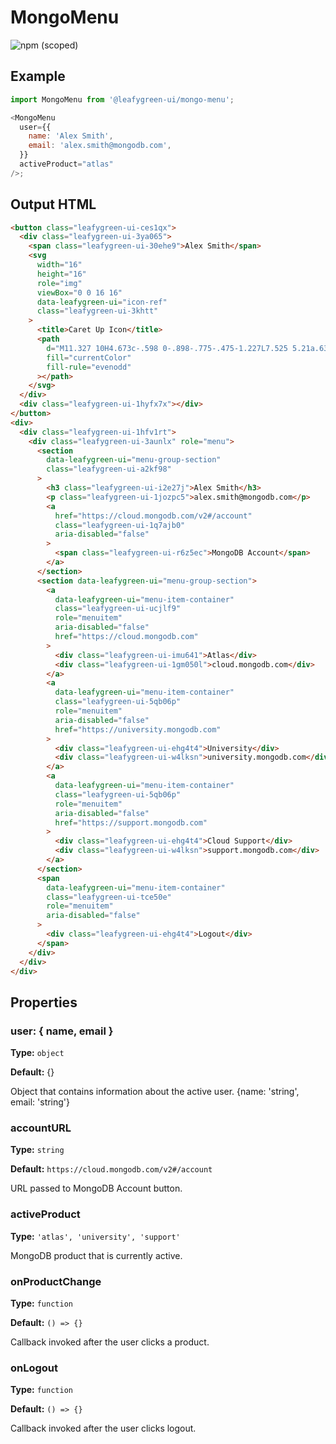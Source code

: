 # MongoMenu

![npm (scoped)](https://img.shields.io/npm/v/@leafygreen-ui/mongo-menu.svg)

## Example

```js
import MongoMenu from '@leafygreen-ui/mongo-menu';

<MongoMenu
  user={{
    name: 'Alex Smith',
    email: 'alex.smith@mongodb.com',
  }}
  activeProduct="atlas"
/>;
```

## Output HTML

```html
<button class="leafygreen-ui-ces1qx">
  <div class="leafygreen-ui-3ya065">
    <span class="leafygreen-ui-30ehe9">Alex Smith</span>
    <svg
      width="16"
      height="16"
      role="img"
      viewBox="0 0 16 16"
      data-leafygreen-ui="icon-ref"
      class="leafygreen-ui-3khtt"
    >
      <title>Caret Up Icon</title>
      <path
        d="M11.327 10H4.673c-.598 0-.898-.775-.475-1.227L7.525 5.21a.638.638 0 01.948 0l3.33 3.562c.422.452.122 1.227-.476 1.227z"
        fill="currentColor"
        fill-rule="evenodd"
      ></path>
    </svg>
  </div>
  <div class="leafygreen-ui-1hyfx7x"></div>
</button>
<div>
  <div class="leafygreen-ui-1hfv1rt">
    <div class="leafygreen-ui-3aunlx" role="menu">
      <section
        data-leafygreen-ui="menu-group-section"
        class="leafygreen-ui-a2kf98"
      >
        <h3 class="leafygreen-ui-i2e27j">Alex Smith</h3>
        <p class="leafygreen-ui-1jozpc5">alex.smith@mongodb.com</p>
        <a
          href="https://cloud.mongodb.com/v2#/account"
          class="leafygreen-ui-1q7ajb0"
          aria-disabled="false"
        >
          <span class="leafygreen-ui-r6z5ec">MongoDB Account</span>
        </a>
      </section>
      <section data-leafygreen-ui="menu-group-section">
        <a
          data-leafygreen-ui="menu-item-container"
          class="leafygreen-ui-ucjlf9"
          role="menuitem"
          aria-disabled="false"
          href="https://cloud.mongodb.com"
        >
          <div class="leafygreen-ui-imu641">Atlas</div>
          <div class="leafygreen-ui-1gm050l">cloud.mongodb.com</div>
        </a>
        <a
          data-leafygreen-ui="menu-item-container"
          class="leafygreen-ui-5qb06p"
          role="menuitem"
          aria-disabled="false"
          href="https://university.mongodb.com"
        >
          <div class="leafygreen-ui-ehg4t4">University</div>
          <div class="leafygreen-ui-w4lksn">university.mongodb.com</div>
        </a>
        <a
          data-leafygreen-ui="menu-item-container"
          class="leafygreen-ui-5qb06p"
          role="menuitem"
          aria-disabled="false"
          href="https://support.mongodb.com"
        >
          <div class="leafygreen-ui-ehg4t4">Cloud Support</div>
          <div class="leafygreen-ui-w4lksn">support.mongodb.com</div>
        </a>
      </section>
      <span
        data-leafygreen-ui="menu-item-container"
        class="leafygreen-ui-tce50e"
        role="menuitem"
        aria-disabled="false"
      >
        <div class="leafygreen-ui-ehg4t4">Logout</div>
      </span>
    </div>
  </div>
</div>
```

## Properties

### user: { name, email }

**Type:** `object`

**Default:** {}

Object that contains information about the active user. {name: 'string', email: 'string'}

### accountURL

**Type:** `string`

**Default:** `https://cloud.mongodb.com/v2#/account`

URL passed to MongoDB Account button.

### activeProduct

**Type:** `'atlas', 'university', 'support'`

MongoDB product that is currently active.

### onProductChange

**Type:** `function`

**Default:** `() => {}`

Callback invoked after the user clicks a product.

### onLogout

**Type:** `function`

**Default:** `() => {}`

Callback invoked after the user clicks logout.
